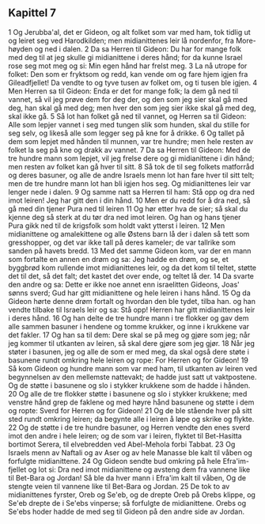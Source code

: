 ## Kapittel 7

1 Og Jerubba'al, det er Gideon, og alt folket som var med ham, tok tidlig ut og leiret seg ved Harodkilden; men midianittenes leir lå nordenfor, fra More-høyden og ned i dalen.
2 Da sa Herren til Gideon: Du har for mange folk med deg til at jeg skulle gi midianittene i deres hånd; for da kunne Israel rose seg mot meg og si: Min egen hånd har frelst meg.
3 La nå utrope for folket: Den som er fryktsom og redd, kan vende om og fare hjem igjen fra Gileadfjellet! Da vendte to og tyve tusen av folket om, og ti tusen ble igjen.
4 Men Herren sa til Gideon: Enda er det for mange folk; la dem gå ned til vannet, så vil jeg prøve dem for deg der, og den som jeg sier skal gå med deg, han skal gå med deg; men hver den som jeg sier ikke skal gå med deg, skal ikke gå.
5 Så lot han folket gå ned til vannet, og Herren sa til Gideon: Alle som lepjer vannet i seg med tungen slik som hunden, skal du stille for seg selv, og likeså alle som legger seg på kne for å drikke.
6 Og tallet på dem som lepjet med hånden til munnen, var tre hundre; men hele resten av folket la seg på kne og drakk av vannet.
7 Da sa Herren til Gideon: Med de tre hundre mann som lepjet, vil jeg frelse dere og gi midianittene i din hånd; men resten av folket kan gå hver til sitt.
8 Så tok de til seg folkets matforråd og deres basuner, og alle de andre Israels menn lot han fare hver til sitt telt; men de tre hundre mann lot han bli igjen hos seg. Og midianittenes leir var lenger nede i dalen.
9 Og samme natt sa Herren til ham: Stå opp og dra ned imot leiren! Jeg har gitt den i din hånd.
10 Men er du redd for å dra ned, så gå med din tjener Pura ned til leiren
11 Og hør etter hva de sier; så skal du kjenne deg så sterk at du tør dra ned imot leiren. Og han og hans tjener Pura gikk ned til de krigsfolk som holdt vakt ytterst i leiren.
12 Men midianittene og amalekittene og alle Østens barn lå der i dalen så tett som gresshopper, og det var ikke tall på deres kameler; de var tallrike som sanden på havets bredd.
13 Med det samme Gideon kom, var der en mann som fortalte en annen en drøm og sa: Jeg hadde en drøm, og se, et byggbrød kom rullende imot midianittenes leir, og da det kom til teltet, støtte det til det, så det falt; det kastet det over ende, og teltet lå der.
14 Da svarte den andre og sa: Dette er ikke noe annet enn israelitten Gideons, Joas' sønns sverd; Gud har gitt midianittene og hele leiren i hans hånd.
15 Og da Gideon hørte denne drøm fortalt og hvordan den ble tydet, tilba han. og han vendte tilbake til Israels leir og sa: Stå opp! Herren har gitt midianittenes leir i deres hånd.
16 Og han delte de tre hundre mann i tre flokker og gav dem alle sammen basuner i hendene og tomme krukker, og inne i krukkene var det fakler.
17 Og han sa til dem: Dere skal se på meg og gjøre som jeg; når jeg kommer til utkanten av leiren, så skal dere gjøre som jeg gjør.
18 Når jeg støter i basunen, jeg og alle de som er med meg, da skal også dere støte i basunene rundt omkring hele leiren og rope: For Herren og for Gideon!
19 Så kom Gideon og hundre mann som var med ham, til utkanten av leiren ved begynnelsen av den mellemste nattevakt; de hadde just satt ut vaktpostene. Og de støtte i basunene og slo i stykker krukkene som de hadde i hånden.
20 Og alle de tre flokker støtte i basunene og slo i stykker krukkene; med venstre hånd grep de faklene og med høyre hånd basunene og støtte i dem og ropte: Sverd for Herren og for Gideon!
21 Og de ble stående hver på sitt sted rundt omkring leiren; da begynte alle i leiren å løpe og skrike og flykte.
22 Og de støtte i de tre hundre basuner, og Herren vendte den enes sverd imot den andre i hele leiren; og de som var i leiren, flyktet til Bet-Hasitta bortimot Serera, til elvebredden ved Abel-Mehola forbi Tabbat.
23 Og Israels menn av Naftali og av Aser og av hele Manasse ble kalt til våben og forfulgte midianittene.
24 Og Gideon sendte bud omkring på hele Efra'im-fjellet og lot si: Dra ned imot midianittene og avsteng dem fra vannene like til Bet-Bara og Jordan! Så ble da hver mann i Efra'im kalt til våben, Og de stengte veien til vannene like til Bet-Bara og Jordan.
25 De tok to av midianittenes fyrster, Oreb og Se'eb, og de drepte Oreb på Orebs klippe, og Se'eb drepte de i Se'ebs vinperse; så forfulgte de midianittene. Orebs og Se'ebs hoder hadde de med seg til Gideon på den andre side av Jordan.

